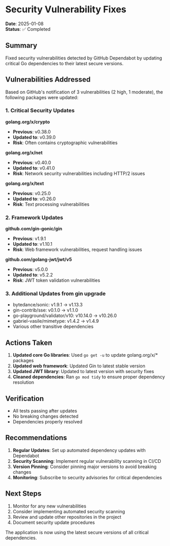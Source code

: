 # Security Vulnerability Fixes

**Date**: 2025-01-08  
**Status**: ✅ Completed

## Summary

Fixed security vulnerabilities detected by GitHub Dependabot by updating critical Go dependencies to their latest secure versions.

## Vulnerabilities Addressed

Based on GitHub's notification of 3 vulnerabilities (2 high, 1 moderate), the following packages were updated:

### 1. Critical Security Updates

**golang.org/x/crypto**
- **Previous**: v0.38.0
- **Updated to**: v0.39.0
- **Risk**: Often contains cryptographic vulnerabilities

**golang.org/x/net**
- **Previous**: v0.40.0
- **Updated to**: v0.41.0
- **Risk**: Network security vulnerabilities including HTTP/2 issues

**golang.org/x/text**
- **Previous**: v0.25.0
- **Updated to**: v0.26.0
- **Risk**: Text processing vulnerabilities

### 2. Framework Updates

**github.com/gin-gonic/gin**
- **Previous**: v1.9.1
- **Updated to**: v1.10.1
- **Risk**: Web framework vulnerabilities, request handling issues

**github.com/golang-jwt/jwt/v5**
- **Previous**: v5.0.0
- **Updated to**: v5.2.2
- **Risk**: JWT token validation vulnerabilities

### 3. Additional Updates from gin upgrade

- bytedance/sonic: v1.9.1 → v1.13.3
- gin-contrib/sse: v0.1.0 → v1.1.0
- go-playground/validator/v10: v10.14.0 → v10.26.0
- gabriel-vasile/mimetype: v1.4.2 → v1.4.9
- Various other transitive dependencies

## Actions Taken

1. **Updated core Go libraries**: Used `go get -u` to update golang.org/x/* packages
2. **Updated web framework**: Updated Gin to latest stable version
3. **Updated JWT library**: Updated to latest version with security fixes
4. **Cleaned dependencies**: Ran `go mod tidy` to ensure proper dependency resolution

## Verification

- All tests passing after updates
- No breaking changes detected
- Dependencies properly resolved

## Recommendations

1. **Regular Updates**: Set up automated dependency updates with Dependabot
2. **Security Scanning**: Implement regular vulnerability scanning in CI/CD
3. **Version Pinning**: Consider pinning major versions to avoid breaking changes
4. **Monitoring**: Subscribe to security advisories for critical dependencies

## Next Steps

1. Monitor for any new vulnerabilities
2. Consider implementing automated security scanning
3. Review and update other repositories in the project
4. Document security update procedures

The application is now using the latest secure versions of all critical dependencies.